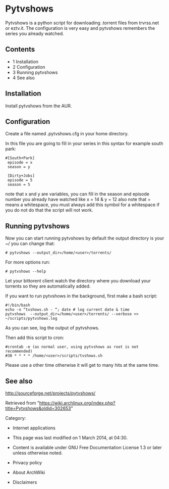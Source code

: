 Pytvshows
=========

Pytvshows is a python script for downloading .torrent files from
trvrss.net or eztv.it. The configuration is very easy and pytvshows
remembers the series you already watched.

Contents
--------

-   1 Installation
-   2 Configuration
-   3 Running pytvshows
-   4 See also

Installation
------------

Install pytvshows from the AUR.

Configuration
-------------

Create a file named .pytvshows.cfg in your home directory.

In this file you are going to fill in your series in this syntax for
example south park:

    #[South+Park]
     episode = x
     season = y
     
     [Dirty+Jobs]
     episode = 5
     season = 5

note that x and y are variables, you can fill in the season and episode
number you already have watched like x = 14 & y = 12 also note that +
means a whitespace, you must always add this symbol for a whitespace if
you do not do that the script will not work.

Running pytvshows
-----------------

Now you can start running pytvshows by default the output directory is
your ~/ you can change that:

    # pytvshows --output_dir=/home/<user>/torrents/

For more options run:

    # pytvshows --help

Let your bittorent client watch the directory where you download your
torrents so they are automatically added.

If you want to run pytvshows in the background, first make a bash
script:

    #!/bin/bash
    echo -n “tvshows.sh - “; date # log current date & time 
    pytvshows  --output_dir=/home/<user>/torrents/ --verbose >> ~/scripts/pytvshows.log

As you can see, log the output of pytvshows.

Then add this script to cron:

    #crontab -e (as normal user, using pytvshows as root is not recommended)
    #30 * * * * /home/<user>/scripts/tvshows.sh 

Please use a other time otherwise it will get to many hits at the same
time.

See also
--------

http://sourceforge.net/projects/pytvshows/

Retrieved from
"https://wiki.archlinux.org/index.php?title=Pytvshows&oldid=302653"

Category:

-   Internet applications

-   This page was last modified on 1 March 2014, at 04:30.
-   Content is available under GNU Free Documentation License 1.3 or
    later unless otherwise noted.
-   Privacy policy
-   About ArchWiki
-   Disclaimers
